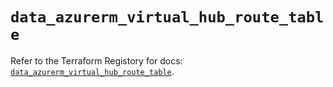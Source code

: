 # `data_azurerm_virtual_hub_route_table`

Refer to the Terraform Registory for docs: [`data_azurerm_virtual_hub_route_table`](https://registry.terraform.io/providers/hashicorp/azurerm/3.60.0/docs/data-sources/virtual_hub_route_table).
